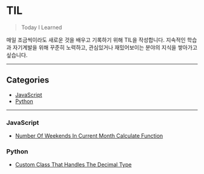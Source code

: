 # TIL

> Today I Learned

매일 조금씩이라도 새로운 것을 배우고 기록하기 위해 TIL을 작성합니다.
지속적인 학습과 자기계발을 위해 꾸준히 노력하고, 관심있거나 재밌어보이는 분야의 지식을 쌓아가고 싶습니다.

<hr>

## Categories

- [JavaScript](#javascript)
- [Python](#python)

<hr>

### JavaScript

- [Number Of Weekends In Current Month Calculate Function](https://github.com/kmseunh/til/blob/main/javascript/number-of-weekends-in-current-month-calculate-function.md)

### Python

- [Custom Class That Handles The Decimal Type](https://github.com/kmseunh/til/blob/main/python/custom-class-that-handles-the-decimal-type.md)
